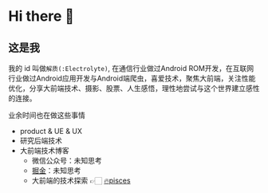 # Hi there 👋

## 这是我

我的 id 叫做`解质(:Electrolyte)`, 在通信行业做过Android ROM开发，在互联网行业做过Android应用开发与Android端爬虫，喜爱技术，聚焦大前端，关注性能优化，分享大前端技术、摄影、股票、人生感悟，理性地尝试与这个世界建立感性的连接。

业余时间也在做这些事情

- product & UE & UX
- 研究后端技术
- 大前端技术博客
  - 微信公众号：未知思考
  - [掘金](https://juejin.cn/user/641770520320232/posts)：未知思考
  - 大前端的技术探索 👉🏻 [🔥pisces](https://big-frontend.github.io/pisces/)

<!-- (plolyglot:dart/javascript/python/java/kotlin/cpp) -->
<!-- ![qrcode_for_gh_7ee5cf10b1bf_258](https://user-images.githubusercontent.com/13391139/196044770-c8e2a2f2-0be5-4571-b4d9-9faba5033503.jpeg) -->

